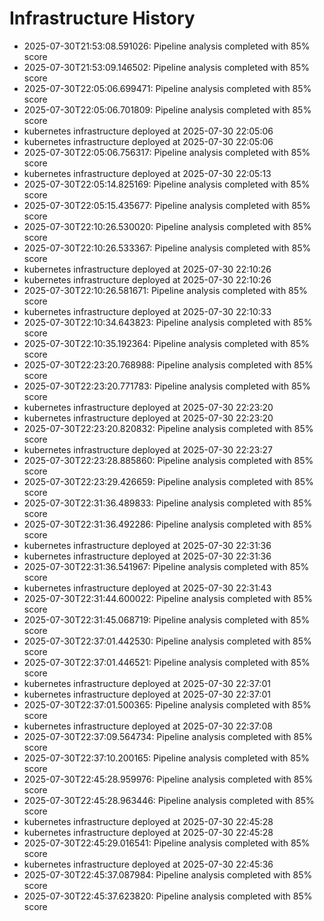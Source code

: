 # Infrastructure History

- 2025-07-30T21:53:08.591026: Pipeline analysis completed with 85% score
- 2025-07-30T21:53:09.146502: Pipeline analysis completed with 85% score
- 2025-07-30T22:05:06.699471: Pipeline analysis completed with 85% score
- 2025-07-30T22:05:06.701809: Pipeline analysis completed with 85% score
- kubernetes infrastructure deployed at 2025-07-30 22:05:06
- kubernetes infrastructure deployed at 2025-07-30 22:05:06
- 2025-07-30T22:05:06.756317: Pipeline analysis completed with 85% score
- kubernetes infrastructure deployed at 2025-07-30 22:05:13
- 2025-07-30T22:05:14.825169: Pipeline analysis completed with 85% score
- 2025-07-30T22:05:15.435677: Pipeline analysis completed with 85% score
- 2025-07-30T22:10:26.530020: Pipeline analysis completed with 85% score
- 2025-07-30T22:10:26.533367: Pipeline analysis completed with 85% score
- kubernetes infrastructure deployed at 2025-07-30 22:10:26
- kubernetes infrastructure deployed at 2025-07-30 22:10:26
- 2025-07-30T22:10:26.581671: Pipeline analysis completed with 85% score
- kubernetes infrastructure deployed at 2025-07-30 22:10:33
- 2025-07-30T22:10:34.643823: Pipeline analysis completed with 85% score
- 2025-07-30T22:10:35.192364: Pipeline analysis completed with 85% score
- 2025-07-30T22:23:20.768988: Pipeline analysis completed with 85% score
- 2025-07-30T22:23:20.771783: Pipeline analysis completed with 85% score
- kubernetes infrastructure deployed at 2025-07-30 22:23:20
- kubernetes infrastructure deployed at 2025-07-30 22:23:20
- 2025-07-30T22:23:20.820832: Pipeline analysis completed with 85% score
- kubernetes infrastructure deployed at 2025-07-30 22:23:27
- 2025-07-30T22:23:28.885860: Pipeline analysis completed with 85% score
- 2025-07-30T22:23:29.426659: Pipeline analysis completed with 85% score
- 2025-07-30T22:31:36.489833: Pipeline analysis completed with 85% score
- 2025-07-30T22:31:36.492286: Pipeline analysis completed with 85% score
- kubernetes infrastructure deployed at 2025-07-30 22:31:36
- kubernetes infrastructure deployed at 2025-07-30 22:31:36
- 2025-07-30T22:31:36.541967: Pipeline analysis completed with 85% score
- kubernetes infrastructure deployed at 2025-07-30 22:31:43
- 2025-07-30T22:31:44.600022: Pipeline analysis completed with 85% score
- 2025-07-30T22:31:45.068719: Pipeline analysis completed with 85% score
- 2025-07-30T22:37:01.442530: Pipeline analysis completed with 85% score
- 2025-07-30T22:37:01.446521: Pipeline analysis completed with 85% score
- kubernetes infrastructure deployed at 2025-07-30 22:37:01
- kubernetes infrastructure deployed at 2025-07-30 22:37:01
- 2025-07-30T22:37:01.500365: Pipeline analysis completed with 85% score
- kubernetes infrastructure deployed at 2025-07-30 22:37:08
- 2025-07-30T22:37:09.564734: Pipeline analysis completed with 85% score
- 2025-07-30T22:37:10.200165: Pipeline analysis completed with 85% score
- 2025-07-30T22:45:28.959976: Pipeline analysis completed with 85% score
- 2025-07-30T22:45:28.963446: Pipeline analysis completed with 85% score
- kubernetes infrastructure deployed at 2025-07-30 22:45:28
- kubernetes infrastructure deployed at 2025-07-30 22:45:28
- 2025-07-30T22:45:29.016541: Pipeline analysis completed with 85% score
- kubernetes infrastructure deployed at 2025-07-30 22:45:36
- 2025-07-30T22:45:37.087984: Pipeline analysis completed with 85% score
- 2025-07-30T22:45:37.623820: Pipeline analysis completed with 85% score
